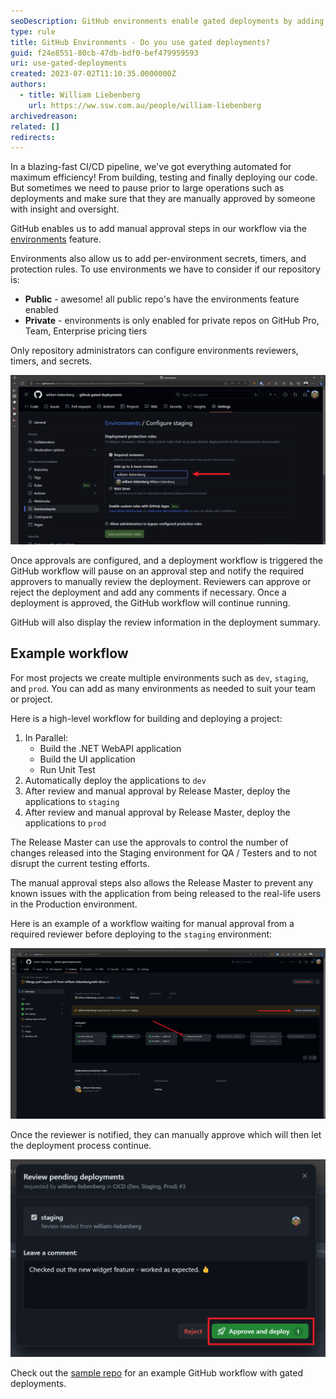 ```yaml
---
seoDescription: GitHub environments enable gated deployments by adding manual approval steps to your workflow, ensuring that large operations are reviewed and approved before deployment.
type: rule
title: GitHub Environments - Do you use gated deployments?
guid: f24e8551-80cb-47db-bdf0-bef479959593
uri: use-gated-deployments
created: 2023-07-02T11:10:35.0000000Z
authors:
  - title: William Liebenberg
    url: https://ww.ssw.com.au/people/william-liebenberg
archivedreason:
related: []
redirects:
---
```


In a blazing-fast CI/CD pipeline, we've got everything automated for maximum efficiency! From building, testing and finally deploying our code. But sometimes we need to pause prior to large operations such as deployments and make sure that they are manually approved by someone with insight and oversight.

<!--endintro-->

GitHub enables us to add manual approval steps in our workflow via the [environments](https://docs.github.com/en/actions/deployment/targeting-different-environments/using-environments-for-deployment) feature.

Environments also allow us to add per-environment secrets, timers, and protection rules. To use environments we have to consider if our repository is:

- **Public** - awesome! all public repo's have the environments feature enabled
- **Private** - environments is only enabled for private repos on GitHub Pro, Team, Enterprise pricing tiers

Only repository administrators can configure environments reviewers, timers, and secrets.

![Figure: Add required reviewers](add-required-reviewers.png)

Once approvals are configured, and a deployment workflow is triggered the GitHub workflow will pause on an approval step and notify the required approvers to manually review the deployment. Reviewers can approve or reject the deployment and add any comments if necessary. Once a deployment is approved, the GitHub workflow will continue running.

GitHub will also display the review information in the deployment summary.

## Example workflow

For most projects we create multiple environments such as `dev`, `staging`, and `prod`. You can add as many environments as needed to suit your team or project.

Here is a high-level workflow for building and deploying a project:

1. In Parallel:
   - Build the .NET WebAPI application
   - Build the UI application
   - Run Unit Test
2. Automatically deploy the applications to `dev`
3. After review and manual approval by Release Master, deploy the applications to `staging`
4. After review and manual approval by Release Master, deploy the applications to `prod`

The Release Master can use the approvals to control the number of changes released into the Staging environment for QA / Testers and to not disrupt the current testing efforts.

The manual approval steps also allows the Release Master to prevent any known issues with the application from being released to the real-life users in the Production environment.

Here is an example of a workflow waiting for manual approval from a required reviewer before deploying to the `staging` environment:

![Figure: Waiting for manual approval to deploy to Staging](waiting-for-manual-approval.png)

Once the reviewer is notified, they can manually approve which will then let the deployment process continue.

![Figure: Manually approving a review before deploying to next environment](manual-approval.png)

Check out the [sample repo](https://github.com/william-liebenberg/github-gated-deployments) for an example GitHub workflow with gated deployments.
